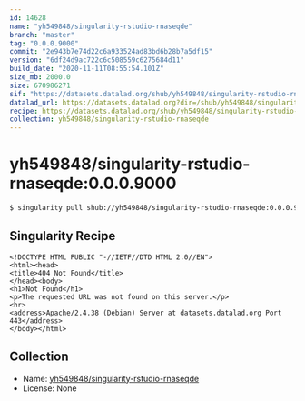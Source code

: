```yaml
---
id: 14628
name: "yh549848/singularity-rstudio-rnaseqde"
branch: "master"
tag: "0.0.0.9000"
commit: "2e943b7e74d22c6a933524ad83bd6b28b7a5df15"
version: "6df24d9ac722c6c508559c6275684d11"
build_date: "2020-11-11T08:55:54.101Z"
size_mb: 2000.0
size: 670986271
sif: "https://datasets.datalad.org/shub/yh549848/singularity-rstudio-rnaseqde/0.0.0.9000/2020-11-11-2e943b7e-6df24d9a/6df24d9ac722c6c508559c6275684d11.sif"
datalad_url: https://datasets.datalad.org?dir=/shub/yh549848/singularity-rstudio-rnaseqde/0.0.0.9000/2020-11-11-2e943b7e-6df24d9a/
recipe: https://datasets.datalad.org/shub/yh549848/singularity-rstudio-rnaseqde/0.0.0.9000/2020-11-11-2e943b7e-6df24d9a/Singularity
collection: yh549848/singularity-rstudio-rnaseqde
---
```


# yh549848/singularity-rstudio-rnaseqde:0.0.0.9000

```bash
$ singularity pull shub://yh549848/singularity-rstudio-rnaseqde:0.0.0.9000
```

## Singularity Recipe

```singularity
<!DOCTYPE HTML PUBLIC "-//IETF//DTD HTML 2.0//EN">
<html><head>
<title>404 Not Found</title>
</head><body>
<h1>Not Found</h1>
<p>The requested URL was not found on this server.</p>
<hr>
<address>Apache/2.4.38 (Debian) Server at datasets.datalad.org Port 443</address>
</body></html>
```

## Collection

 - Name: [yh549848/singularity-rstudio-rnaseqde](https://github.com/yh549848/singularity-rstudio-rnaseqde)
 - License: None

